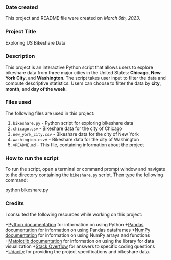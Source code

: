 ### Date created
This project and README file were created on _March 6th, 2023_.

### Project Title
Exploring US Bikeshare Data

### Description
This project is an interactive Python script that allows users to explore bikeshare data from three major cities in the United States: **Chicago**, **New York City**, and **Washington**. The script takes user input to filter the data and compute descriptive statistics. Users can choose to filter the data by **city**, **month**, and **day of the week**.

### Files used
The following files are used in this project:

1. `bikeshare.py` - Python script for exploring bikeshare data
2. `chicago.csv` - Bikeshare data for the city of Chicago
3. `new_york_city.csv` - Bikeshare data for the city of New York
4. `washington.csv`v - Bikeshare data for the city of Washington
5. `vREADME.md` - This file, containing information about the project

### How to run the script

To run the script, open a terminal or command prompt window and navigate to the directory containing the `bikeshare.py` script. Then type the following command:

python bikeshare.py

### Credits
I consulted the following resources while working on this project:

+[Python documentation](https://docs.python.org/3/) for information on using Python
+[Pandas documentation](https://pandas.pydata.org/docs/) for information on using Pandas dataframes
+[NumPy documentation](https://numpy.org/doc/) for information on using NumPy arrays and functions
+[Matplotlib documentation](https://matplotlib.org/stable/users/index.html) for information on using the library for data visualization
+[Stack Overflow](https://stackoverflow.com/) for answers to specific coding questions
+[Udacity](https://www.udacity.com/) for providing the project specifications and bikeshare data.